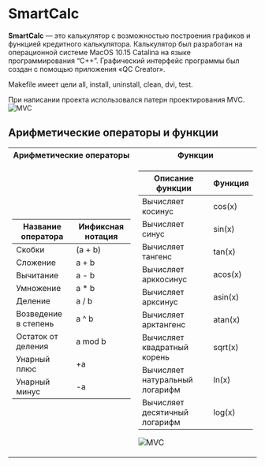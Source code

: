 # SmartCalc
**SmartCalc** — это калькулятор с возможностью построения графиков и функцией кредитного калькулятора. Калькулятор был разработан на операционной системе MacOS 10.15 Catalina на языке  программирования “C++”. Графический интерфейс программы был создан с помощью приложения «QC Creator».

Makefile имеет цели all, install, uninstall, clean, dvi, test. 

При написании проекта использовался патерн проектирования MVC.
![MVC](https://cdn.discordapp.com/attachments/500212367083307008/1110133662013464606/MVC-Process.png)
## Арифметические операторы и функции
<table>
<tr><th>Арифметические операторы</th><th>Функции</th></tr>
<tr><td>
 
| Название оператора | Инфиксная нотация |
| ------ | ------ |
| Скобки | (a + b) |
| Сложение | a + b |
| Вычитание | a - b |
| Умножение | a * b |
| Деление | a / b |
| Возведение в степень | a ^ b |
| Остаток от деления | a mod b |
| Унарный плюс | +a |
| Унарный минус | -a |

 </td><td>
   
| Описание функции | Функция |   
| ---------------- | ------- |  
| Вычисляет косинус | cos(x) |   
| Вычисляет синус | sin(x) |  
| Вычисляет тангенс | tan(x) |  
| Вычисляет арккосинус | acos(x) | 
| Вычисляет арксинус | asin(x) | 
| Вычисляет арктангенс | atan(x) |
| Вычисляет квадратный корень | sqrt(x) |
| Вычисляет натуральный логарифм | ln(x) | 
| Вычисляет десятичный логарифм | log(x) |

 ![MVC](https://media.discordapp.net/attachments/500212367083307008/1110134881947762719/image.png?width=838&height=609)
</td></tr> </table>
   

  

 





